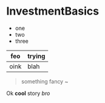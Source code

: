 # InvestmentBasics
- one
- two
- three

feo | trying
--- | ---
oink | blah

> something fancy ~

Ok **cool** story *bro*
